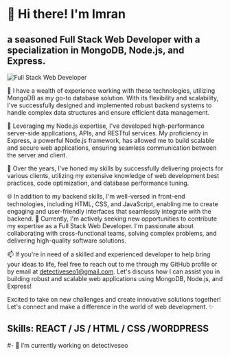 # 👋 Hi there! I'm Imran
##  a seasoned Full Stack Web Developer with a specialization in MongoDB, Node.js, and Express.
![Full Stack Web Developer](https://images.alphacoders.com/121/1218911.jpg)

 💼 I have a wealth of experience working with these technologies, utilizing MongoDB as my go-to database solution. With its flexibility and scalability, I've successfully designed and implemented robust backend systems to handle complex data structures and ensure efficient data management.

 🚀 Leveraging my Node.js expertise, I've developed high-performance server-side applications, APIs, and RESTful services. My proficiency in Express, a powerful Node.js framework, has allowed me to build scalable and secure web applications, ensuring seamless communication between the server and client.

 💪 Over the years, I've honed my skills by successfully delivering projects for various clients, utilizing my extensive knowledge of web development best practices, code optimization, and database performance tuning.

 🌐 In addition to my backend skills, I'm well-versed in front-end technologies, including HTML, CSS, and JavaScript, enabling me to create engaging and user-friendly interfaces that seamlessly integrate with the backend.
 🌟 Currently, I'm actively seeking new opportunities to contribute my expertise as a Full Stack Web Developer. I'm passionate about collaborating with cross-functional teams, solving complex problems, and delivering high-quality software solutions.

 📫 If you're in need of a skilled and experienced developer to help bring your ideas to life, feel free to reach out to me through my GitHub profile or by email at detectiveseo1@gmail.com. Let's discuss how I can assist you in building robust and scalable web applications using MongoDB, Node.js, and Express!

 Excited to take on new challenges and create innovative solutions together! Let's connect and make a difference in the world of web development. ✨

## Skills: REACT / JS / HTML / CSS /WORDPRESS

#- 🔭 I’m currently working on detectiveseo
